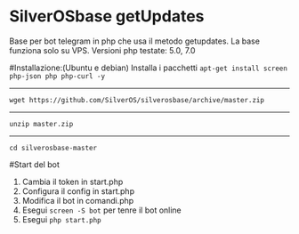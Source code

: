 # SilverOSbase getUpdates
Base per bot telegram in php che usa il metodo getupdates.
La base funziona solo su VPS.
Versioni php testate: 5.0, 7.0

#Installazione:(Ubuntu e debian)
Installa i pacchetti `apt-get install screen php-json php php-curl -y`
- - -
 `wget https://github.com/SilverOS/silverosbase/archive/master.zip`
- - -
 `unzip master.zip`
- - -
 `cd silverosbase-master`
 
#Start del bot

1) Cambia il token in start.php
2) Configura il config in start.php
3) Modifica il bot in comandi.php
4) Esegui `screen -S bot` per tenre il bot online
5) Esegui `php start.php`
	

